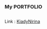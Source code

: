 ### My PORTFOLIO

<img src="giphy (9).webp" alt="">

Link : <a href="https://kiadynirina.netlify.app">KiadyNirina</a>